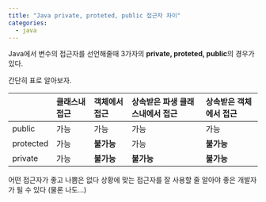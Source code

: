 ```yaml
---
title: "Java private, proteted, public 접근자 차이"
categories: 
  - java
---
```


Java에서 변수의 접근자를 선언해줄때 3가자의 **private, proteted, public**의 경우가 있다. 

간단히 표로 알아보자.

|             | 클래스내 접근 | 객체에서 접근 | 상속받은 파생 클래스내에서 접근 | 상속받은 객체에서 접근 |
|:------------|:-------------|:-------------|:-----------------------------|:---------------------|
| public      | 가능          | 가능         | 가능                         | 가능                  |
| protected   | 가능          | **불가능**   | 가능                         | **불가능**            |
| private     | 가능          | **불가능**   | **불가능**                   | **불가능**            |
 
어떤 접근자가 좋고 나쁨은 없다 상황에 맞는 접근자를 잘 사용할 줄 알아야 좋은 개발자가 될 수 있다 (물론 나도...)